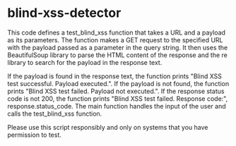 # blind-xss-detector

This code defines a test_blind_xss function that takes a URL and a payload as its parameters. The function makes a GET request to the specified URL with the payload passed as a parameter in the query string. It then uses the BeautifulSoup library to parse the HTML content of the response and the re library to search for the payload in the response text.

If the payload is found in the response text, the function prints "Blind XSS test successful. Payload executed.". If the payload is not found, the function prints "Blind XSS test failed. Payload not executed.". If the response status code is not 200, the function prints "Blind XSS test failed. Response code:", response.status_code.
The main function handles the input of the user and calls the test_blind_xss function.

Please use this script responsibly and only on systems that you have permission to test.
